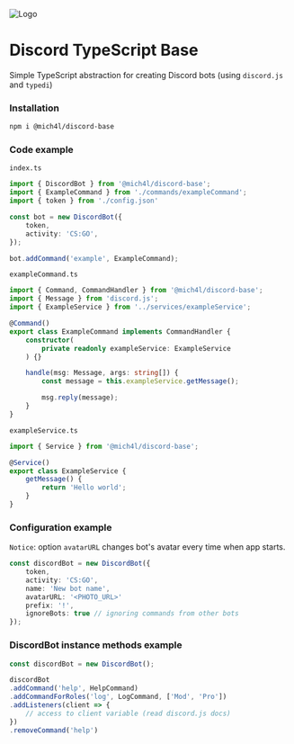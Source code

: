 
![Logo](https://user-images.githubusercontent.com/43048524/131166986-97187bd2-57e0-451f-8a1e-b54136a8b42b.png)
# Discord TypeScript Base
Simple TypeScript abstraction for creating Discord bots (using `discord.js` and `typedi`)

### Installation
```sh
npm i @mich4l/discord-base
```

### Code example
`index.ts`
```ts
import { DiscordBot } from '@mich4l/discord-base';
import { ExampleCommand } from './commands/exampleCommand';
import { token } from './config.json'

const bot = new DiscordBot({
    token,
    activity: 'CS:GO',
});

bot.addCommand('example', ExampleCommand);
```

`exampleCommand.ts`
```ts
import { Command, CommandHandler } from '@mich4l/discord-base';
import { Message } from 'discord.js';
import { ExampleService } from '../services/exampleService';

@Command()
export class ExampleCommand implements CommandHandler {
    constructor(
        private readonly exampleService: ExampleService
    ) {}

    handle(msg: Message, args: string[]) {
        const message = this.exampleService.getMessage();

        msg.reply(message);
    }
}
```

`exampleService.ts`
```ts
import { Service } from '@mich4l/discord-base';

@Service()
export class ExampleService {
    getMessage() {
        return 'Hello world';
    }
}
```

### Configuration example
`Notice`: option `avatarURL` changes bot's avatar every time when app starts.
```ts
const discordBot = new DiscordBot({
    token,
    activity: 'CS:GO',
    name: 'New bot name',
    avatarURL: '<PHOTO_URL>'
    prefix: '!',
    ignoreBots: true // ignoring commands from other bots
});
```

### DiscordBot instance methods example
```ts
const discordBot = new DiscordBot();

discordBot
.addCommand('help', HelpCommand)
.addCommandForRoles('log', LogCommand, ['Mod', 'Pro'])
.addListeners(client => {
    // access to client variable (read discord.js docs)
})
.removeCommand('help')
```
